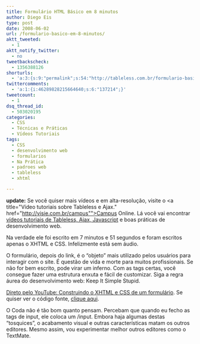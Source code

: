 ```yaml
---
title: Formulário HTML Básico em 8 minutos
author: Diego Eis
type: post
date: 2008-06-02
url: /formulario-basico-em-8-minutos/
aktt_tweeted:
  - 1
aktt_notify_twitter:
  - no
tweetbackscheck:
  - 1356388126
shorturls:
  - 'a:3:{s:9:"permalink";s:54:"http://tableless.com.br/formulario-basico-em-8-minutos";s:7:"tinyurl";s:26:"http://tinyurl.com/4444pqa";s:4:"isgd";s:19:"http://is.gd/5Bb2Ax";}'
twittercomments:
  - 'a:1:{i:46289828215664640;s:6:"137214";}'
tweetcount:
  - 1
dsq_thread_id:
  - 503020195
categories:
  - CSS
  - Técnicas e Práticas
  - Vídeos Tutoriais
tags:
  - CSS
  - desenvolvimento web
  - formularios
  - Na Prática
  - padroes web
  - tableless
  - xhtml

---
```

**update:** Se você quiser mais vídeos e em alta-resolução, visite o <a title="Vídeo tutoriais sobre Tableless e Ajax." href="http://visie.com.br/campus"">Campus Online</a>. Lá você vai encontrar [vídeos tutoriais de Tableless, Ajax, Javascript][1] e boas práticas de desenvolvimento web.

Na verdade ele foi escrito em 7 minutos e 51 segundos e foram escritos apenas o XHTML e CSS. Infelizmente está sem áudio.

O formulário, depois do link, é o &#8220;objeto&#8221; mais utilizado pelos usuários para interagir com o site. É questão de vida e morte para muitos profissionais. Se não for bem escrito, pode virar um inferno. Com as tags certas, você consegue fazer uma estrutura enxuta e fácil de customizar. Siga a regra áurea do desenvolvimento web: Keep It Simple Stupid.<!--more-->

[Direto pelo YouTube: Construindo o XHTML e CSS de um formulário][2]. Se quiser ver o código fonte, [clique aqui][3].



O Coda não é tão bom quanto pensam. Percebam que quando eu fecho as tags de input, ele coloca um /input. Embora haja algumas destas &#8220;tosquices&#8221;, o acabamento visual e outras características matam os outros editores. Mesmo assim, vou experimentar melhor outros editores como o TextMate.

 [1]: http://campus.visie.com.br/ "Vídeos sobre Tableless e Ajax"
 [2]: http://www.youtube.com/watch?v=9KlSuomZkdQ "Construindo o XHTML e CSS de um formulário"
 [3]: http://tableless.com.br/wp-content/uploads/2008/06/index.html